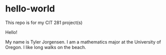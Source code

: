 # hello-world
This repo is for my CIT 281 project(s)

Hello!

My name is Tyler Jorgensen. I am a mathematics major at the University of Oregon. I like long walks on the beach. 
